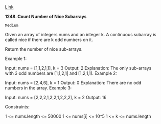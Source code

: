 [Link](https://leetcode.com/problems/count-number-of-nice-subarrays/)

**1248. Count Number of Nice Subarrays**

    Medium

Given an array of integers nums and an integer k. A continuous subarray is called nice if there are k odd numbers on it.

Return the number of nice sub-arrays.



Example 1:

Input: nums = [1,1,2,1,1], k = 3
Output: 2
Explanation: The only sub-arrays with 3 odd numbers are [1,1,2,1] and [1,2,1,1].
Example 2:

Input: nums = [2,4,6], k = 1
Output: 0
Explanation: There are no odd numbers in the array.
Example 3:

Input: nums = [2,2,2,1,2,2,1,2,2,2], k = 2
Output: 16


Constraints:

1 <= nums.length <= 50000
1 <= nums[i] <= 10^5
1 <= k <= nums.length